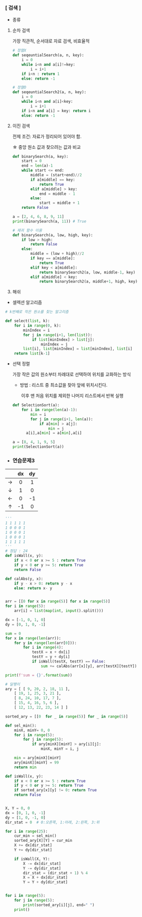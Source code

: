 ### [ 검색 ]

- 종류

1. 순차 검색

   가장 직관적, 순서대로 자료 검색, 비효율적

   ```python
   # 정렬X
   def seqeuntialSearch(a, n, key):
       i = 0
       while i<n and a[i]!=key:
           i = i+1
       if i<n : return 1
       else: return -1
   ```

   ```python
   # 정렬O
   def seqeuntialSearch2(a, n, key):
       i = 0
       while i<n and a[i]<key:
           i = i+1
       if i<n and a[i] = key: return i
       else: return -1
   ```

   

2. 이진 검색

   전제 조건: 자료가 정리되어 있어야 함.

   ☆ 중앙 원소 값과 찾으려는 값과 비교

   ```python
   def binarySearch(a, key):
       start = 0
       end = len(a)-1
       while start <= end:
           middle = (start+end)//2
           if a[middle] == key:
               return True
           elif a[middle] > key:
               end = middle - 1
           else:
               start = middle + 1
       return False
   
   a = [2, 4, 6, 8, 9, 11]
   print(binarySearch(a, 11)) # True
   ```

   ```python
   # 재귀 함수 이용
   def binarySearch(a, low, high, key):
       if low > high:
           return False
       else:
           middle = (low + high)//2
           if key == a[middle]:
               return True
           elif key < a[middle]:
               return binarySearch2(a, low, middle-1, key)
           elif a[middle] < key:
               return binarySearch2(a, middle+1, high, key)
   ```

   

3. 해쉬



- 셀렉션 알고리즘

```python
# k번째로 작은 원소를 찾는 알고리즘

def select(list, k):
    for i in range(0, k):
        minIndex = i
        for j in range(i+1, len(list)):
            if list[minIndex] > list[j]:
                minIndex = j
		list[i], list[minIndex] = list[minIndex], list[i]
    return list[k-1]
```

- 선택 정렬

  가장 작은 값의 원소부터 차례대로 선택하여 위치를 교화하는 방식

  - 방법 : 리스트 중 최소값을 찾아 앞에 위치시킨다.

    ​			이후 맨 처음 위치를 제외한 나머지 리스트에서 반복 실행

  ```python
  def SelectionSort(a):
      for i in range(len(a)-1):
          min = i
          for j in range(i+1, len(a)):
              if a[min] > a[j]:
                  min = j
  		a[i],a[min] = a[min],a[i]
  
  a = [8, 4, 1, 9, 5]
  print(SelectionSort(a))
  ```

  



- ### 연습문제3

|      |  dx  |  dy  |
| :--: | :--: | :--: |
|  →   |  0   |  1   |
|  ↓   |  1   |  0   |
|  ←   |  0   |  -1  |
|  ↑   |  -1  |  0   |

```python
'''
1 1 1 1 1
1 0 0 0 1
1 0 0 0 1
1 0 0 0 1
1 1 1 1 1
'''
# 정답 : 24
def isWall(x, y):
    if x < 0 or x >= 5 : return True
    if y < 0 or y >= 5: return True
    return False

def calAbs(y, x):
    if y - x > 0: return y - x
    else: return x- y


arr = [[0 for x in range(5)] for x in range(5)]
for i in range(5):
    arr[i] = list(map(int, input().split()))

dx = [-1, 0, 1, 0]
dy = [0, 1, 0, -1]

sum = 0
for x in range(len(arr)):
    for y in range(len(arr[0])):
        for i in range(4):
            testX = x + dx[i]
            testY = y + dy[i]
            if isWall(testX, testY) == False:
                sum += calAbs(arr[x][y], arr[testX][testY])

print(f'sum = {}'.format(sum))
```

```python
# 달팽이
ary = [ [ 9, 20, 2, 18, 11 ],
	[ 19, 1, 25, 3, 21 ],
	[ 8, 24, 10, 17, 7 ],
	[ 15, 4, 16, 5, 6 ],
	[ 12, 13, 22, 23, 14 ] ]

sorted_ary = [[0  for _ in range(5)] for _ in range(5)]

def sel_min():
    minX, minY= 0, 0
    for i in range(5):
        for j in range(5):
            if ary[minX][minY] > ary[i][j]:
                minX, minY = i, j

    min = ary[minX][minY]
    ary[minX][minY] = 99
    return min

def isWall(x, y):
    if x < 0 or x >= 5 : return True
    if y < 0 or y >= 5: return True
    if sorted_ary[x][y] != 0: return True
    return False


X, Y = 0, 0
dx = [0, 1, 0, -1]
dy = [1, 0, -1, 0]
dir_stat = 0  # 0:오른쪽, 1:아래, 2:왼쪽, 3:위

for i in range(25):
    cur_min = sel_min()
    sorted_ary[X][Y] = cur_min
    X += dx[dir_stat]
    Y += dy[dir_stat]

    if isWall(X, Y):
        X -= dx[dir_stat]
        Y -= dy[dir_stat]
        dir_stat = (dir_stat + 1) % 4
        X = X + dx[dir_stat]
        Y = Y + dy[dir_stat]


for i in range(5):
    for j in range(5):
        print(sorted_ary[i][j], end=" ")
    print()
```









































